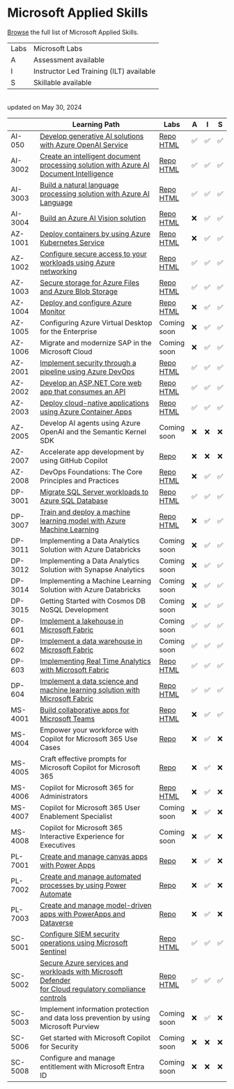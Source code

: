 # Microsoft Applied Skills


[Browse](https://learn.microsoft.com/en-us/credentials/browse/?credential_types=applied%20skills) the full list of Microsoft Applied Skills.
<br>


|   |   |
| - | - |
| Labs | Microsoft Labs |
| A | Assessment available |
| I | Instructor Led Training (ILT) available |
| S | Skillable available |

<br>
updated on May 30, 2024

|          | Learning Path                                                                                                        | Labs                                   |A|I|S|
| -------- | -------------------------------------------------------------------------------------------------------------------- |----------------------------------------|-|-|-|
| AI-050   | [Develop generative AI solutions with Azure OpenAI Service][050 LP]                                                  |[Repo][050 Repo]  <br> [HTML][050 HTML] |✅|✅|✅|
| AI-3002  | [Create an intelligent document processing solution with Azure AI Document Intelligence][3002 LP]                    |[Repo][3002 Repo] <br> [HTML][3002 HTML]|✅|✅|✅|
| AI-3003  | [Build a natural language processing solution with Azure AI Language][3003 LP]                                       |[Repo][3003 Repo] <br> [HTML][3003 HTML]|✅|✅|✅|
| AI-3004  | [Build an Azure AI Vision solution][3004 LP]                                                                         |[Repo][3004 Repo] <br> [HTML][3004 HTML]|❌|✅|✅|
| AZ-1001  | [Deploy containers by using Azure Kubernetes Service][1001 LP]                                                       |[Repo][1001 Repo] <br> [HTML][1001 HTML]|❌|✅|✅|
| AZ-1002  | [Configure secure access to your workloads using Azure networking][1002 LP]                                          |[Repo][1002 Repo] <br> [HTML][1002 HTML]|✅|✅|✅|
| AZ-1003  | [Secure storage for Azure Files and Azure Blob Storage][1003 LP]                                                     |[Repo][1003 Repo] <br> [HTML][1003 HTML]|✅|✅|✅|
| AZ-1004  | [Deploy and configure Azure Monitor][1004 LP]                                                                        |[Repo][1004 Repo] <br> [HTML][1004 HTML]|❌|✅|✅|
| AZ-1005  | Configuring Azure Virtual Desktop for the Enterprise                                                                 |Coming<br>soon                          |❌|✅|✅|
| AZ-1006  | Migrate and modernize SAP in the Microsoft Cloud                                                                     |Coming<br>soon                          |❌|✅|✅|
| AZ-2001  | [Implement security through a pipeline using Azure DevOps][2001 LP]                                                  |[Repo][2001 Repo] <br> [HTML][2001 HTML]|✅|✅|✅|
| AZ-2002  | [Develop an ASP.NET Core web app that consumes an API][2002 LP]                                                      |[Repo][2002 Repo] <br> [HTML][2002 HTML]|✅|✅|✅|
| AZ-2003  | [Deploy cloud-native applications using Azure Container Apps][2003 LP]                                               |[Repo][2003 Repo] <br> [HTML][2003 HTML]|✅|✅|✅|
| AZ-2005  | Develop AI agents using Azure OpenAI and the Semantic Kernel SDK                                                     |Coming<br>soon                          |❌|❌|❌|
| AZ-2007  | Accelerate app development by using GitHub Copilot                                                                   |[Repo][2007 Repo] <br>                  |❌|❌|❌|
| AZ-2008  | DevOps Foundations: The Core Principles and Practices                                                                |[Repo][2008 Repo] <br> [HTML][2008 HTML]|❌|✅|✅|
| DP-3001  | [Migrate SQL Server workloads to Azure SQL Database][3001 LP]                                                        |[Repo][3001 Repo] <br> [HTML][3001 HTML]|✅|✅|✅|
| DP-3007  | [Train and deploy a machine learning model with Azure Machine Learning][3007 LP]                                     |[Repo][3007 Repo] <br> [HTML][3007 HTML]|❌|✅|✅|
| DP-3011  | Implementing a Data Analytics Solution with Azure Databricks                                                         |Coming<br>soon                          |❌|✅|✅|
| DP-3012  | Implementing a Data Analytics Solution with Synapse Analytics                                                        |Coming<br>soon                          |❌|✅|✅|
| DP-3014  | Implementing a Machine Learning Solution with Azure Databricks                                                       |Coming<br>soon                          |❌|✅|✅|
| DP-3015  | Getting Started with Cosmos DB NoSQL Development                                                                     |Coming<br>soon                          |❌|✅|✅|
| DP-601   | [Implement a lakehouse in Microsoft Fabric][601 LP]                                                                  |Coming<br>soon                          |✅|✅|✅|
| DP-602   | [Implement a data warehouse in Microsoft Fabric][602 LP]                                                             |Coming<br>soon                          |✅|✅|✅|
| DP-603   | [Implementing Real Time Analytics with Microsoft Fabric][603 LP]                                                     |[Repo][603 Repo]  <br> [HTML][603 HTML] |✅|✅|✅|
| DP-604   | [Implement a data science and machine learning solution with Microsoft Fabric][604 LP]                               |[Repo][604 Repo]  <br> [HTML][604 HTML] |✅|✅|✅|
| MS-4001  | [Build collaborative apps for Microsoft Teams][4001 LP]                                                              |[Repo][4001 Repo] <br> [HTML][4001 HTML]|❌|✅|✅|
| MS-4004  | Empower your workforce with Copilot for Microsoft 365 Use Cases                                                      |[Repo][4004 Repo] <br>                  |❌|✅|❌|
| MS-4005  | Craft effective prompts for Microsoft Copilot for Microsoft 365                                                      |[Repo][4005 Repo] <br>                  |❌|✅|❌|
| MS-4006  | Copilot for Microsoft 365 for Administrators                                                                         |[Repo][4006 Repo] <br> [HTML][4006 HTML]|❌|✅|❌|
| MS-4007  | Copilot for Microsoft 365 User Enablement Specialist                                                                 |Coming<br>soon                          |❌|✅|❌|
| MS-4008  | Copilot for Microsoft 365 Interactive Experience for Executives                                                      |Coming<br>soon                          |❌|✅|❌|
| PL-7001  | [Create and manage canvas apps with Power Apps][7001 LP]                                                             |[Repo][7001 Repo]                       |❌|✅|❌|
| PL-7002  | [Create and manage automated processes by using Power Automate][7002 LP]                                             |[Repo][7002 Repo]                       |❌|✅|❌|
| PL-7003  | [Create and manage model-driven apps with PowerApps and Dataverse][7003 LP]                                          |[Repo][7003 Repo]                       |❌|✅|❌|
| SC-5001  | [Configure SIEM security operations using Microsoft Sentinel][5001 LP]                                               |[Repo][5001 Repo] <br> [HTML][5001 HTML]|✅|✅|✅|
| SC-5002  | [Secure Azure services and workloads with Microsoft Defender <br> for Cloud regulatory compliance controls][5002 LP] |[Repo][5002 Repo] <br> [HTML][5002 HTML]|✅|✅|✅|
| SC-5003  | Implement information protection and data loss prevention by using Microsoft Purview                                 |Coming<br>soon                          |❌|✅|❌|
| SC-5006  | Get started with Microsoft Copilot for Security                                                                      |Coming<br>soon                          |❌|❌|❌|
| SC-5008  | Configure and manage entitlement with Microsoft Entra ID                                                             |Coming<br>soon                          |❌|❌|❌|


[050 LP]:   https://learn.microsoft.com/en-us/credentials/applied-skills/develop-generative-ai-solutions-with-azure-openai-service/
[050 Repo]: https://github.com/MicrosoftLearning/mslearn-openai/tree/main
[050 HTML]: https://github.com/MicrosoftLearning/mslearn-openai/tree/main/Instructions/Exercises

[1001 LP]:   https://learn.microsoft.com/en-us/credentials/applied-skills/deploy-containers-by-using-azure-kubernetes-service/
[1001 Repo]: https://github.com/MicrosoftLearning/deploy-and-manage-containers-with-azure-kubernetes-service
[1001 HTML]: https://github.com/MicrosoftLearning/deploy-and-manage-containers-with-azure-kubernetes-service/blob/master/Instructions/Labs/Complete%20Guided%20Exercise-Deploy%20Applications%20to%20AKS.md

[1002 LP]:   https://learn.microsoft.com/en-us/credentials/applied-skills/configure-secure-workloads-use-azure-virtual-networking/
[1002 Repo]: https://github.com/MicrosoftLearning/Configure-secure-access-to-workloads-with-Azure-virtual-networking-services
[1002 HTML]: https://microsoftlearning.github.io/Configure-secure-access-to-workloads-with-Azure-virtual-networking-services/

[1003 LP]:   https://learn.microsoft.com/en-us/credentials/applied-skills/secure-storage-azure-files-azure-blob-storage/
[1003 Repo]: https://github.com/MicrosoftLearning/Secure-storage-for-Azure-Files-and-Azure-Blob-Storage
[1003 HTML]: https://microsoftlearning.github.io/Secure-storage-for-Azure-Files-and-Azure-Blob-Storage/

[1004 LP]:   https://learn.microsoft.com/en-us/credentials/applied-skills/deploy-and-configure-azure-monitor/
[1004 Repo]: https://github.com/MicrosoftLearning/APL-1004-deploy-configure-azure-monitor
[1004 HTML]: https://microsoftlearning.github.io/APL-1004-deploy-configure-azure-monitor/

[2001 LP]:   https://learn.microsoft.com/en-us/credentials/applied-skills/implement-security-through-pipeline-using-devops/
[2001 Repo]: https://github.com/MicrosoftLearning/implement-security-through-pipeline-using-devops
[2001 HTML]: https://microsoftlearning.github.io/implement-security-through-pipeline-using-devops/

[2002 LP]:   https://learn.microsoft.com/en-us/credentials/applied-skills/develop-an-aspnet-core-web-app-that-consumes-an-api/
[2002 Repo]: https://github.com/MicrosoftLearning/APL-2002-develop-aspnet-core-consumes-api
[2002 HTML]: https://microsoftlearning.github.io/APL-2002-develop-aspnet-core-consumes-api/

[2003 LP]:   https://learn.microsoft.com/en-us/credentials/applied-skills/deploy-cloud-native-apps-using-azure-container-apps/
[2003 Repo]: https://github.com/MicrosoftLearning/az-2003-deploy-cloud-native-applications-using-azure-container-apps
[2003 HTML]: https://microsoftlearning.github.io/az-2003-deploy-cloud-native-applications-using-azure-container-apps/

[2005 LP]:   https://learn.microsoft.com/en-us/training/paths/develop-ai-agents-azure-open-ai-semantic-kernel-sdk/
[2005 Repo]: ./
[2005 HTML]: ./

[2007 LP]:   ./
[2007 Repo]: https://github.com/MicrosoftLearning/APL-2007-Accelerate-app-development-by-using-GitHub-Copilot
[2007 HTML]: ./

[2008 LP]:   ./
[2008 Repo]: https://github.com/MicrosoftLearning/AZ-2008_DevOps_Foundations_Core_Principles_Practices
[2008 HTML]: https://microsoftlearning.github.io/AZ-2008_DevOps_Foundations_Core_Principles_Practices/

[3001 LP]:   https://learn.microsoft.com/en-us/credentials/applied-skills/migrate-sql-workloads-azure-sql-database/
[3001 Repo]: https://github.com/MicrosoftLearning/mslearn-sql-migration
[3001 HTML]: https://microsoftlearning.github.io/mslearn-sql-migration/

[3002 LP]:   https://learn.microsoft.com/en-us/credentials/applied-skills/create-intelligent-document-solution-azure-ai/
[3002 Repo]: https://github.com/MicrosoftLearning/mslearn-ai-document-intelligence
[3002 HTML]: https://microsoftlearning.github.io/mslearn-ai-document-intelligence

[3003 LP]:   https://learn.microsoft.com/en-us/credentials/applied-skills/build-natural-language-solution-azure-ai/
[3003 Repo]: https://github.com/MicrosoftLearning/mslearn-ai-language
[3003 HTML]: https://microsoftlearning.github.io/mslearn-ai-language

[3004 LP]:   https://learn.microsoft.com/en-us/credentials/applied-skills/build-azure-ai-vision-solution/
[3004 Repo]: https://github.com/MicrosoftLearning/mslearn-ai-vision
[3004 HTML]: https://microsoftlearning.github.io/mslearn-ai-vision/

[3007 LP]:   https://learn.microsoft.com/en-us/credentials/applied-skills/train-and-deploy-a-machine-learning-model-with-azure-machine-learning/
[3007 Repo]: https://github.com/MicrosoftLearning/mslearn-azure-ml
[3007 HTML]: https://microsoftlearning.github.io/mslearn-azure-ml/Instructions/11-Deploy-online-endpoint.html

[602 LP]:    https://learn.microsoft.com/en-us/credentials/applied-skills/work-with-data-warehouses-using-microsoft-fabric/
[602 Repo]:  ./
[602 HTML]:  ./

[601 LP]:    https://learn.microsoft.com/en-us/credentials/applied-skills/implement-lakehouse-microsoft-fabric/
[601 Repo]:  ./
[601 HTML]:  ./

[603 LP]:    https://learn.microsoft.com/en-us/credentials/applied-skills/implement-a-real-time-intelligence-solution-with-microsoft-fabric/
[603 Repo]:  ./
[603 HTML]:  ./

[604 LP]:    https://learn.microsoft.com/en-us/credentials/applied-skills/implement-a-data-science-and-machine-learning-solution-with-microsoft-fabric/
[604 Repo]:  ./
[604 HTML]:  ./

[4001 LP]:   https://learn.microsoft.com/en-us/credentials/applied-skills/build-collaborative-apps-microsoft-teams/
[4001 Repo]: https://github.com/MicrosoftLearning/MS-4001-Build-collaborative-apps-for-Microsoft-Teams
[4001 HTML]: https://microsoftlearning.github.io/MS-4001-Build-collaborative-apps-for-Microsoft-Teams/

[4004 LP]:   ./
[4004 Repo]: https://github.com/MicrosoftLearning/MS-4004-Empower-workforce-copilot-use-cases
[4004 HTML]: ./

[4005 LP]:   ./
[4005 Repo]: https://github.com/MicrosoftLearning/MS-4005-Craft-effective-prompts-for-Microsoft-Copilot-for-Microsoft-365/
[4005 HTML]: ./

[4006 LP]:   https://learn.microsoft.com/en-us/training/courses/ms-4006
[4006 Repo]: https://github.com/MicrosoftLearning/MS-4006-Copilot-for-Microsoft-365-for-Administrators
[4006 HTML]: ./

[4007 LP]:   ./
[4007 Repo]: ./
[4007 HTML]: ./

[4008 LP]:   ./
[4008 Repo]: ./
[4008 HTML]: ./

[5001 LP]:   https://learn.microsoft.com/en-us/credentials/applied-skills/configure-siem-security-operations-using-microsoft-sentinel/
[5001 Repo]: https://github.com/MicrosoftLearning/APL-5001-configure-siem-security-operations-using-microsoft-sentinel
[5001 HTML]: https://microsoftlearning.github.io/APL-5001-configure-siem-security-operations-using-microsoft-sentinel/

[5002 LP]:   https://learn.microsoft.com/en-us/credentials/applied-skills/secure-azure-services-and-workloads-with-microsoft-defender-for-cloud-regulatory-compliance-controls/
[5002 Repo]: https://github.com/MicrosoftLearning/Secure-Azure-with-Microsoft-Defender-Cloud-Compliance-Controls
[5002 HTML]: https://microsoftlearning.github.io/Secure-Azure-with-Microsoft-Defender-Cloud-Compliance-Controls/

[5003 LP]:   ./
[5003 Repo]: ./
[5003 HTML]: ./

[5006 LP]:   ./
[5006 Repo]: ./
[5006 HTML]: ./

[5008 LP]:   ./
[5008 Repo]: ./
[5008 HTML]: ./

[7001 LP]:   https://learn.microsoft.com/en-us/credentials/applied-skills/create-manage-canvas-apps-power-apps/
[7001 Repo]: https://github.com/MicrosoftLearning/PL-7002-Create-and-manage-canvas-apps-with-Power-Apps
[7001 HTML]: ./

[7002 LP]:   https://learn.microsoft.com/en-us/credentials/applied-skills/create-and-manage-automated-processes-with-power-automate/
[7002 Repo]: https://github.com/MicrosoftLearning/PL-7001-Create-and-Manage-Automated-Processes-by-using-Power-Automate
[7002 HTML]: ./

[7003 LP]:   https://learn.microsoft.com/en-us/credentials/applied-skills/create-and-manage-model-driven-apps-with-power-apps-and-dataverse/   
[7003 Repo]: https://github.com/MicrosoftLearning/PL-7003-Create-and-manage-model-driven-apps-with-Power-Apps-and-Dataverse
[7003 HTML]: ./
